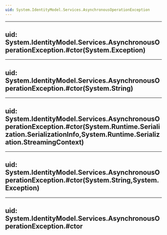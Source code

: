 ```yaml
---
uid: System.IdentityModel.Services.AsynchronousOperationException
---
```


---
uid: System.IdentityModel.Services.AsynchronousOperationException.#ctor(System.Exception)
---

---
uid: System.IdentityModel.Services.AsynchronousOperationException.#ctor(System.String)
---

---
uid: System.IdentityModel.Services.AsynchronousOperationException.#ctor(System.Runtime.Serialization.SerializationInfo,System.Runtime.Serialization.StreamingContext)
---

---
uid: System.IdentityModel.Services.AsynchronousOperationException.#ctor(System.String,System.Exception)
---

---
uid: System.IdentityModel.Services.AsynchronousOperationException.#ctor
---
